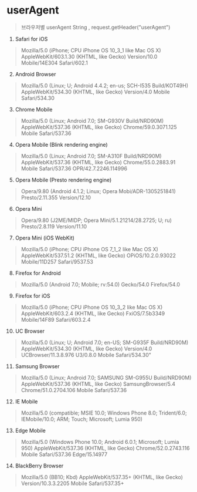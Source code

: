 # userAgent
> 브라우저별 userAgent String , request.getHeader("userAgent")
1. Safari for iOS
> Mozilla/5.0 (iPhone; CPU iPhone OS 10_3_1 like Mac OS X) AppleWebKit/603.1.30 (KHTML, like Gecko) Version/10.0 Mobile/14E304 Safari/602.1
2. Android Browser
> Mozilla/5.0 (Linux; U; Android 4.4.2; en-us; SCH-I535 Build/KOT49H) AppleWebKit/534.30 (KHTML, like Gecko) Version/4.0 Mobile Safari/534.30
3. Chrome Mobile
> Mozilla/5.0 (Linux; Android 7.0; SM-G930V Build/NRD90M) AppleWebKit/537.36 (KHTML, like Gecko) Chrome/59.0.3071.125 Mobile Safari/537.36
4. Opera Mobile (Blink rendering engine)
> Mozilla/5.0 (Linux; Android 7.0; SM-A310F Build/NRD90M) AppleWebKit/537.36 (KHTML, like Gecko) Chrome/55.0.2883.91 Mobile Safari/537.36 OPR/42.7.2246.114996
5. Opera Mobile (Presto rendering engine)
> Opera/9.80 (Android 4.1.2; Linux; Opera Mobi/ADR-1305251841) Presto/2.11.355 Version/12.10
6. Opera Mini
> Opera/9.80 (J2ME/MIDP; Opera Mini/5.1.21214/28.2725; U; ru) Presto/2.8.119 Version/11.10
7. Opera Mini (iOS WebKit)
> Mozilla/5.0 (iPhone; CPU iPhone OS 7_1_2 like Mac OS X) AppleWebKit/537.51.2 (KHTML, like Gecko) OPiOS/10.2.0.93022 Mobile/11D257 Safari/9537.53
8. Firefox for Android
> Mozilla/5.0 (Android 7.0; Mobile; rv:54.0) Gecko/54.0 Firefox/54.0
9. Firefox for iOS
> Mozilla/5.0 (iPhone; CPU iPhone OS 10_3_2 like Mac OS X) AppleWebKit/603.2.4 (KHTML, like Gecko) FxiOS/7.5b3349 Mobile/14F89 Safari/603.2.4
10. UC Browser
> Mozilla/5.0 (Linux; U; Android 7.0; en-US; SM-G935F Build/NRD90M) AppleWebKit/534.30 (KHTML, like Gecko) Version/4.0 UCBrowser/11.3.8.976 U3/0.8.0 Mobile Safari/534.30"
11. Samsung Browser
> Mozilla/5.0 (Linux; Android 7.0; SAMSUNG SM-G955U Build/NRD90M) AppleWebKit/537.36 (KHTML, like Gecko) SamsungBrowser/5.4 Chrome/51.0.2704.106 Mobile Safari/537.36
12. IE Mobile
> Mozilla/5.0 (compatible; MSIE 10.0; Windows Phone 8.0; Trident/6.0; IEMobile/10.0; ARM; Touch; Microsoft; Lumia 950)
13. Edge Mobile
> Mozilla/5.0 (Windows Phone 10.0; Android 6.0.1; Microsoft; Lumia 950) AppleWebKit/537.36 (KHTML, like Gecko) Chrome/52.0.2743.116 Mobile Safari/537.36 Edge/15.14977
14. BlackBerry Browser
> Mozilla/5.0 (BB10; Kbd) AppleWebKit/537.35+ (KHTML, like Gecko) Version/10.3.3.2205 Mobile Safari/537.35+
